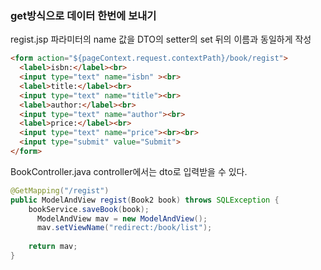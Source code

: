

### get방식으로 데이터 한번에 보내기

regist.jsp 
파라미터의 name 값을 DTO의 setter의 set 뒤의 이름과 동일하게 작성
```html
<form action="${pageContext.request.contextPath}/book/regist">
  <label>isbn:</label><br>
  <input type="text" name="isbn" ><br>
  <label>title:</label><br>
  <input type="text" name="title"><br>
  <label>author:</label><br>
  <input type="text" name="author"><br>
  <label>price:</label><br>
  <input type="text" name="price"><br><br>
  <input type="submit" value="Submit">
</form> 
```
BookController.java
controller에서는 dto로 입력받을 수 있다.
```java
@GetMapping("/regist")
public ModelAndView regist(Book2 book) throws SQLException {
	bookService.saveBook(book);
	  ModelAndView mav = new ModelAndView();
	  mav.setViewName("redirect:/book/list");
		
	return mav;
}
  ```
